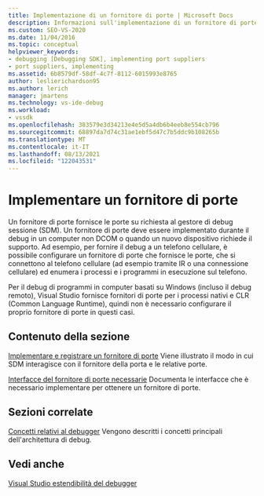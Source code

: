 ```yaml
---
title: Implementazione di un fornitore di porte | Microsoft Docs
description: Informazioni sull'implementazione di un fornitore di porte, che è necessario quando si esegue il debug in un computer non DCOM o quando un nuovo dispositivo richiede il supporto.
ms.custom: SEO-VS-2020
ms.date: 11/04/2016
ms.topic: conceptual
helpviewer_keywords:
- debugging [Debugging SDK], implementing port suppliers
- port suppliers, implementing
ms.assetid: 6b8579df-58df-4c7f-8112-6015993e8765
author: leslierichardson95
ms.author: lerich
manager: jmartens
ms.technology: vs-ide-debug
ms.workload:
- vssdk
ms.openlocfilehash: 383579e3d34213e4e5d5a4db6b4eeb8e554cb796
ms.sourcegitcommit: 68897da7d74c31ae1ebf5d47c7b5ddc9b108265b
ms.translationtype: MT
ms.contentlocale: it-IT
ms.lasthandoff: 08/13/2021
ms.locfileid: "122043531"
---
```

# <a name="implement-a-port-supplier"></a>Implementare un fornitore di porte
Un fornitore di porte fornisce le porte su richiesta al gestore di debug sessione (SDM). Un fornitore di porte deve essere implementato durante il debug in un computer non DCOM o quando un nuovo dispositivo richiede il supporto. Ad esempio, per fornire il debug a un telefono cellulare, è possibile configurare un fornitore di porte che fornisce le porte, che si connettono al telefono cellulare (ad esempio tramite IR o una connessione cellulare) ed enumera i processi e i programmi in esecuzione sul telefono.

 Per il debug di programmi in computer basati su Windows (incluso il debug remoto), Visual Studio fornisce fornitori di porte per i processi nativi e CLR (Common Language Runtime), quindi non è necessario configurare il proprio fornitore di porte in questi casi.

## <a name="in-this-section"></a>Contenuto della sezione
 [Implementare e registrare un fornitore di porte](../../extensibility/debugger/implementing-and-registering-a-port-supplier.md) Viene illustrato il modo in cui SDM interagisce con il fornitore della porta e le relative porte.

 [Interfacce del fornitore di porte necessarie](../../extensibility/debugger/required-port-supplier-interfaces.md) Documenta le interfacce che è necessario implementare per ottenere un fornitore di porte.

## <a name="related-sections"></a>Sezioni correlate
 [Concetti relativi al debugger](../../extensibility/debugger/debugger-concepts.md) Vengono descritti i concetti principali dell'architettura di debug.

## <a name="see-also"></a>Vedi anche
 [Visual Studio estendibilità del debugger](../../extensibility/debugger/visual-studio-debugger-extensibility.md)
